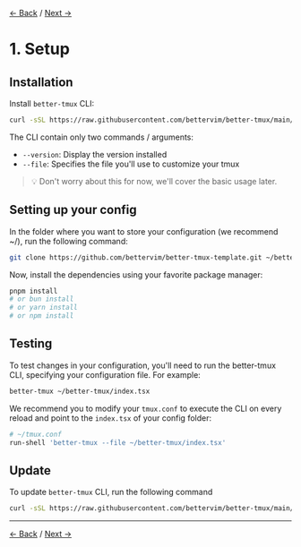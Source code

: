 [← Back](./README.md) / [Next →](./basic-usage.md)

# 1. Setup

## Installation

Install `better-tmux` CLI:
```sh
curl -sSL https://raw.githubusercontent.com/bettervim/better-tmux/main/scripts/install.sh | bash
```

The CLI contain only two commands / arguments:

- `--version`: Display the version installed
- `--file`: Specifies the file you'll use to customize your tmux

> 💡 Don't worry about this for now, we'll cover the basic usage later.

## Setting up your config
In the folder where you want to store your configuration (we recommend ~/), run the following command:
```sh
git clone https://github.com/bettervim/better-tmux-template.git ~/better-tmux && rm -rf better-tmux/.git
```
Now, install the dependencies using your favorite package manager:

```sh
pnpm install
# or bun install
# or yarn install
# or npm install
```

## Testing

To test changes in your configuration, you'll need to run the better-tmux CLI, specifying your configuration file. For example:
```sh
better-tmux ~/better-tmux/index.tsx
```

We recommend you to modify your `tmux.conf` to execute the CLI on every reload and point to the `index.tsx` of your config folder:
```sh
# ~/tmux.conf
run-shell 'better-tmux --file ~/better-tmux/index.tsx'
```

## Update
To update `better-tmux` CLI, run the following command
```sh
curl -sSL https://raw.githubusercontent.com/bettervim/better-tmux/main/scripts/update.sh | bash
```

<hr />

[← Back](./README.md) / [Next →](./basic-usage.md)
